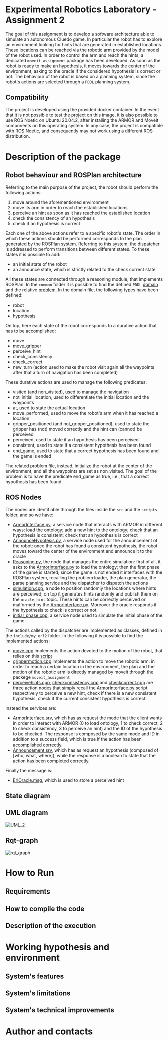 # Experimental Robotics Laboratory - Assignment 2

The goal of this assignment is to develop a software architecture able to simulate an autonomous Cluedo game. In particular the robot has to explore an environment looking for hints that are generated in established locations. These locations can be reached via the robotic arm provided by the model of the robot used. In order to control the arm and reach the hints, a dedicated `moveit_assignment` package has been developed. As soon as the robot is ready to make an hypothesis, it moves towards the center of the environment, asking to the oracle if the considered hypothesis is correct or not. The behaviour of the robot is based on a planning system, since the robot's actions are selected through a `PDDL` planning system.

## Compatibility

The project is developed using the provided docker container. In the event that it is not possible to test the project on this image, it is also possible to use ROS Noetic on Ubuntu 20.04.2, after installing the ARMOR and Moveit components on this operating system. In any case, the project is compatible with ROS Noetic, and consequently may not work using a different ROS distribution.

# Description of the package

## Robot behaviour and ROSPlan architecture

Referring to the main purpose of the project, the robot should perform the following actions:

1. move around the aforementioned environment
2. move its arm in order to reach the established locations 
3. perceive an hint as soon as it has reached the established location
4. check the consistency of an hypothesis
5. check if an hypothesis is correct

Each one of the above actions refer to a specific robot's state. The order in which these actions should be performed corresponds to the plan generated by the ROSPlan system. Referring to this system, the dispatcher is addressed to perform transitions between different states. To these states it is possible to add:
- an initial state of the robot
- an announce state, which is strictly related to the check correct state

All these states are connected through a reasoning module, that implements ROSPlan. In the `common` folder it is possible to find the defined `PDDL` [domain](https://github.com/RiccardoZuppetti/exprob_ass2/blob/main/my_erl2/common/cluedo_domain_nohint.pddl) and the relative [problem](https://github.com/RiccardoZuppetti/exprob_ass2/blob/main/my_erl2/common/cluedo_problem_nohint.pddl). In the domain file, the following types have been defined:

- robot
- location
- hypothesis

On top, here each state of the robot corresponds to a durative action that has to be accomplished:

- move
- move_gripper
- perceive_hint
- check_consistency
- check_correct
- new_turn (action used to make the robot visit again all the waypoints after that a turn of navigation has been completed)

These durative actions are used to manage the following predicates:

- visited (and non_visited), used to manage the navigation
- not_initial_location, used to differentiate the initial location and the waypoints
- at, used to state the actual location
- move_performed, used to move the robot's arm when it has reached a location
- gripper_positioned (and not_gripper_positioned), used to state the gripper has (not) moved correctly and the hint can (cannot) be perceived 
- perceived, used to state if an hypothesis has been perceived
- consistent, used to state if a consistent hypothesis has been found
- end_game, used to state that a correct hypothesis has been found and the game is ended

The related problem file, instead, initialize the robot at the center of the environment, and all the waypoints are set as non_visited. The goal of the problem is to have the predicate end_game as true, i.e., that a correct hypothesis has been found.

## ROS Nodes

The nodes are identifiable through the files inside the `src` and the `scripts` folder, and so we have:

- [ArmorInterface.py](https://github.com/RiccardoZuppetti/exprob_ass2/blob/main/my_erl2/scripts/ArmorInterface.py), a service node that interacts with ARMOR in different ways: load the ontology; add a new hint to the ontology; check that an hypothesis is consistent; check that an hypothesis is correct 
- [AnnounceHypotesis.py](https://github.com/RiccardoZuppetti/exprob_ass2/blob/main/my_erl2/scripts/AnnounceHypotesis.py), a service node used for the announcement of the robot: once the robot has found a consistent hypothesis, the robot moves toward the center of the environment and announce it to the oracle
- [Reasoning.py](https://github.com/RiccardoZuppetti/exprob_ass2/blob/main/my_erl2/scripts/Reasoning.py), the node that manages the entire simulation: first of all, it asks to the [ArmorInterface.py](https://github.com/RiccardoZuppetti/exprob_ass2/blob/main/my_erl2/scripts/ArmorInterface.py) to load the ontology; then the first phase of the game is started; since the game is not ended it interfaces with the ROSPlan system, recalling the problem loader, the plan generator, the parse planning service and the dispatcher to dispatch the actions
- [simulation.cpp](https://github.com/RiccardoZuppetti/exprob_ass2/blob/main/my_erl2/src/simulation.cpp), a node to position randomly the locations where hints are perceived; on top it generates hints randomly and publish them on the `oracle_hint` topic. These hints can be correctly perceived or malformed by the [ArmorInterface.py](https://github.com/RiccardoZuppetti/exprob_ass2/blob/main/my_erl2/scripts/ArmorInterface.py). Moreover the oracle responds if the hypothesis to check is correct or not.
- [initial_phase.cpp](https://github.com/RiccardoZuppetti/exprob_ass2/blob/main/my_erl2/src/initial_phase.cpp), a service node used to simulate the initial phase of the game

The actions called by the dispatcher are implemented as classes, defined in the `include/my_erl2` folder. In the following it is possible to find the implemented actions:

- [move.cpp](https://github.com/RiccardoZuppetti/exprob_ass2/blob/main/my_erl2/src/move.cpp) implements the action devoted to the motion of the robot, that relies on this [script](https://github.com/CarmineD8/rt2_packages/blob/main/motion_plan/scripts/go_to_point_action.py)
- [grippermotion.cpp](https://github.com/RiccardoZuppetti/exprob_ass2/blob/main/my_erl2/src/grippermotion.cpp) implements the action to move the robotic arm: in order to reach a certain location in the environment, the plan and the motion of the robotic arm is directly managed by moveit through the packege `moveit_assignment`
- [perceivehints.cpp](https://github.com/RiccardoZuppetti/exprob_ass2/blob/main/my_erl2/src/perceivehints.cpp), [checkconsistency.cpp](https://github.com/RiccardoZuppetti/exprob_ass2/blob/main/my_erl2/src/checkconsistency.cpp) and [checkcorrect.cpp](https://github.com/RiccardoZuppetti/exprob_ass2/blob/main/my_erl2/src/checkcorrect.cpp) are three action nodes that simply recall the [ArmorInterface.py](https://github.com/RiccardoZuppetti/exprob_ass2/blob/main/my_erl2/scripts/ArmorInterface.py) script respectively to perceive a new hint, check if there is a new consistent hypothesis, check if the current consistent hypothesis is correct.

Instead the services are:

- [ArmorInterface.srv](https://github.com/RiccardoZuppetti/exprob_ass2/blob/main/my_erl2/srv/ArmorInterface.srv), which has as request the mode that the client wants in order to interact with ARMOR (0 to load ontology, 1 to check correct, 2 to check consistency, 3 to perceive an hint) and the ID of the hypothesis to be checked. The response is composed by the same mode and ID in addition to a success field, which is true if the action has been accomplished correctly.
- [Announcement.srv](https://github.com/RiccardoZuppetti/exprob_ass2/blob/main/my_erl2/srv/Announcement.srv), which has as request an hypothesis (composed of [who, what, where]), while the response is a boolean to state that the action has been completed correctly.

Finally the message is:

- [ErlOracle.msg](https://github.com/RiccardoZuppetti/exprob_ass2/blob/main/my_erl2/msg/ErlOracle.msg), which is used to store a perceived hint

## State diagram

## UML diagram

![UML_2](https://user-images.githubusercontent.com/89387809/199231588-3ade1cd1-e29a-4c11-b00a-0faf38fe634a.jpg)

## Rqt-graph

![rqt_graph](https://user-images.githubusercontent.com/89387809/199276290-dde7ac8b-ea2f-4122-b9fe-79df435cab74.png)

# How to Run

## Requirements

## How to compile the code

## Description of the execution

# Working hypothesis and environment

## System's features

## System's limitations

## System's technical improvements

# Author and contacts

